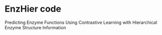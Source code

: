 # EnzHier code
Predicting Enzyme Functions Using Contrastive Learning with Hierarchical Enzyme Structure Information
